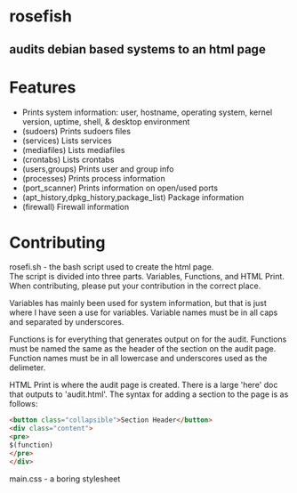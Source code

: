 # rosefish
audits debian based systems to an html page
---
# Features
- Prints system information: user, hostname, operating system, kernel version, uptime, shell, & desktop environment
- (sudoers) Prints sudoers files
- (services) Lists services
- (mediafiles) Lists mediafiles
- (crontabs) Lists crontabs
- (users,groups) Prints user and group info
- (processes) Prints process information
- (port_scanner) Prints information on open/used ports
- (apt_history,dpkg_history,package_list) Package information
- (firewall) Firewall information

# Contributing
rosefi.sh - the bash script used to create the html page.\
  The script is divided into three parts. Variables, Functions, and
  HTML Print. When contributing, please put your contribution in the
  correct place. 
  
  Variables has mainly been used for system information, but that is
  just where I have seen a use for variables. Variable names must be
  in all caps and separated by underscores.
 
  Functions is for everything that generates output on for the audit.
  Functions must be named the same as the header of the section on
  the audit page. Function names must be in all lowercase and 
  underscores used as the delimeter.

  HTML Print is where the audit page is created. There is a large
  'here' doc that outputs to 'audit.html'. The syntax for adding a
  section to the page is as follows:
  ```html
  <button class="collapsible">Section Header</button>
  <div class="content">
  <pre>
  $(function)
  </pre>
  </div>
  ```

main.css - a boring stylesheet
